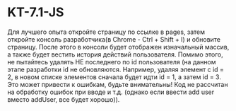 # KT-7.1-JS
Для лучшего опыта откройте страницу по ссылке в pages, затем откройте консоль разработчика(в Chrome - Ctrl + Shift + I) и обновите страницу. После этого в консоли будет отображен изначальный массив, а также будет вестить история действий пользователя. 
Помимо этого, не пытайтесь удалять НЕ последнего по id пользователя (на данном этапе разработки id не обновляются. Например, удаляя элемент с id = 2, в новом списке элементов сначала будет идти id = 1, а затем id = 3. Это может привести к ошибкам, будьте внимательны! Код не рассчитан на обработку ошибок при вводе и т.д. (однако если ввести add user вместо addUser, все будет хорошо)).
